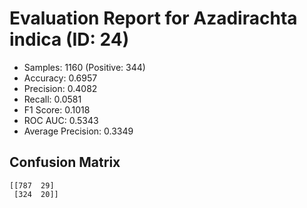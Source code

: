 # Evaluation Report for Azadirachta indica (ID: 24)
- Samples: 1160 (Positive: 344)
- Accuracy: 0.6957
- Precision: 0.4082
- Recall: 0.0581
- F1 Score: 0.1018
- ROC AUC: 0.5343
- Average Precision: 0.3349

## Confusion Matrix
```
[[787  29]
 [324  20]]
```